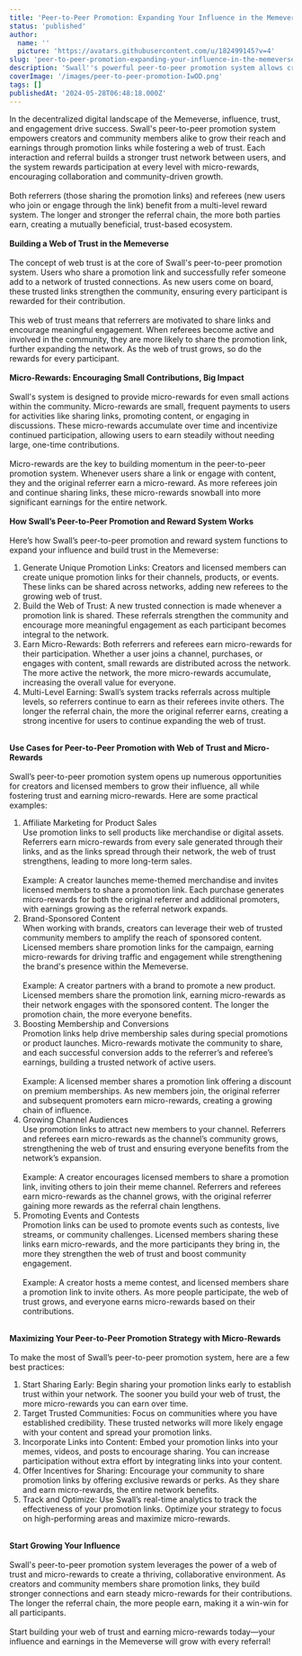 ```yaml
---
title: 'Peer-to-Peer Promotion: Expanding Your Influence in the Memeverse with Web of Trust and Micro-Rewards'
status: 'published'
author:
  name: ''
  picture: 'https://avatars.githubusercontent.com/u/182499145?v=4'
slug: 'peer-to-peer-promotion-expanding-your-influence-in-the-memeverse-with-web-of-trust-and-micro-rewards'
description: 'Swall''s powerful peer-to-peer promotion system allows creators and community members to supercharge their influence and earnings by building a web of trust and earning micro-rewards with every shared promotion link. Unlock viral growth and amplify your impact as referrers and referees are rewarded in this dynamic, community-driven Memeverse!'
coverImage: '/images/peer-to-peer-promotion-IwOD.png'
tags: []
publishedAt: '2024-05-28T06:48:18.000Z'
---
```


In the decentralized digital landscape of the Memeverse, influence, trust, and engagement drive success. Swall's peer-to-peer promotion system empowers creators and community members alike to grow their reach and earnings through promotion links while fostering a web of trust. Each interaction and referral builds a stronger trust network between users, and the system rewards participation at every level with micro-rewards, encouraging collaboration and community-driven growth.\
 \
Both referrers (those sharing the promotion links) and referees (new users who join or engage through the link) benefit from a multi-level reward system. The longer and stronger the referral chain, the more both parties earn, creating a mutually beneficial, trust-based ecosystem.\
 \
**Building a Web of Trust in the Memeverse**\
 \
The concept of web trust is at the core of Swall's peer-to-peer promotion system. Users who share a promotion link and successfully refer someone add to a network of trusted connections. As new users come on board, these trusted links strengthen the community, ensuring every participant is rewarded for their contribution.\
 \
This web of trust means that referrers are motivated to share links and encourage meaningful engagement. When referees become active and involved in the community, they are more likely to share the promotion link, further expanding the network. As the web of trust grows, so do the rewards for every participant.\
 \
**Micro-Rewards: Encouraging Small Contributions, Big Impact**\
 \
Swall's system is designed to provide micro-rewards for even small actions within the community. Micro-rewards are small, frequent payments to users for activities like sharing links, promoting content, or engaging in discussions. These micro-rewards accumulate over time and incentivize continued participation, allowing users to earn steadily without needing large, one-time contributions.\
 \
Micro-rewards are the key to building momentum in the peer-to-peer promotion system. Whenever users share a link or engage with content, they and the original referrer earn a micro-reward. As more referees join and continue sharing links, these micro-rewards snowball into more significant earnings for the entire network.\
 \
**How Swall’s Peer-to-Peer Promotion and Reward System Works**\
 \
Here’s how Swall’s peer-to-peer promotion and reward system functions to expand your influence and build trust in the Memeverse:

1. Generate Unique Promotion Links: Creators and licensed members can create unique promotion links for their channels, products, or events. These links can be shared across networks, adding new referees to the growing web of trust.
2. Build the Web of Trust: A new trusted connection is made whenever a promotion link is shared. These referrals strengthen the community and encourage more meaningful engagement as each participant becomes integral to the network.
3. Earn Micro-Rewards: Both referrers and referees earn micro-rewards for their participation. Whether a user joins a channel, purchases, or engages with content, small rewards are distributed across the network. The more active the network, the more micro-rewards accumulate, increasing the overall value for everyone.
4. Multi-Level Earning: Swall’s system tracks referrals across multiple levels, so referrers continue to earn as their referees invite others. The longer the referral chain, the more the original referrer earns, creating a strong incentive for users to continue expanding the web of trust.

\
**Use Cases for Peer-to-Peer Promotion with Web of Trust and Micro-Rewards**\
 \
Swall’s peer-to-peer promotion system opens up numerous opportunities for creators and licensed members to grow their influence, all while fostering trust and earning micro-rewards. Here are some practical examples:

1. Affiliate Marketing for Product Sales\
   Use promotion links to sell products like merchandise or digital assets. Referrers earn micro-rewards from every sale generated through their links, and as the links spread through their network, the web of trust strengthens, leading to more long-term sales.\
    \
   Example: A creator launches meme-themed merchandise and invites licensed members to share a promotion link. Each purchase generates micro-rewards for both the original referrer and additional promoters, with earnings growing as the referral network expands.
2. Brand-Sponsored Content\
   When working with brands, creators can leverage their web of trusted community members to amplify the reach of sponsored content. Licensed members share promotion links for the campaign, earning micro-rewards for driving traffic and engagement while strengthening the brand's presence within the Memeverse.\
    \
   Example: A creator partners with a brand to promote a new product. Licensed members share the promotion link, earning micro-rewards as their network engages with the sponsored content. The longer the promotion chain, the more everyone benefits.
3. Boosting Membership and Conversions\
   Promotion links help drive membership sales during special promotions or product launches. Micro-rewards motivate the community to share, and each successful conversion adds to the referrer’s and referee’s earnings, building a trusted network of active users.\
    \
   Example: A licensed member shares a promotion link offering a discount on premium memberships. As new members join, the original referrer and subsequent promoters earn micro-rewards, creating a growing chain of influence.
4. Growing Channel Audiences\
   Use promotion links to attract new members to your channel. Referrers and referees earn micro-rewards as the channel’s community grows, strengthening the web of trust and ensuring everyone benefits from the network’s expansion.\
    \
   Example: A creator encourages licensed members to share a promotion link, inviting others to join their meme channel. Referrers and referees earn micro-rewards as the channel grows, with the original referrer gaining more rewards as the referral chain lengthens.
5. Promoting Events and Contests\
   Promotion links can be used to promote events such as contests, live streams, or community challenges. Licensed members sharing these links earn micro-rewards, and the more participants they bring in, the more they strengthen the web of trust and boost community engagement.\
    \
   Example: A creator hosts a meme contest, and licensed members share a promotion link to invite others. As more people participate, the web of trust grows, and everyone earns micro-rewards based on their contributions.

\
**Maximizing Your Peer-to-Peer Promotion Strategy with Micro-Rewards**\
 \
To make the most of Swall’s peer-to-peer promotion system, here are a few best practices:

1. Start Sharing Early: Begin sharing your promotion links early to establish trust within your network. The sooner you build your web of trust, the more micro-rewards you can earn over time.
2. Target Trusted Communities: Focus on communities where you have established credibility. These trusted networks will more likely engage with your content and spread your promotion links.
3. Incorporate Links into Content: Embed your promotion links into your memes, videos, and posts to encourage sharing. You can increase participation without extra effort by integrating links into your content.
4. Offer Incentives for Sharing: Encourage your community to share promotion links by offering exclusive rewards or perks. As they share and earn micro-rewards, the entire network benefits.
5. Track and Optimize: Use Swall’s real-time analytics to track the effectiveness of your promotion links. Optimize your strategy to focus on high-performing areas and maximize micro-rewards.

\
**Start Growing Your Influence**\
\
Swall's peer-to-peer promotion system leverages the power of a web of trust and micro-rewards to create a thriving, collaborative environment. As creators and community members share promotion links, they build stronger connections and earn steady micro-rewards for their contributions. The longer the referral chain, the more people earn, making it a win-win for all participants.\
 \
Start building your web of trust and earning micro-rewards today—your influence and earnings in the Memeverse will grow with every referral!